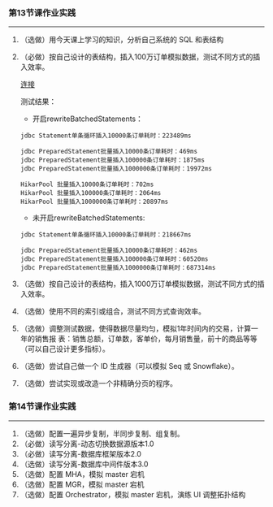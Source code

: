 ### 第13节课作业实践  ###

------

1. （选做）用今天课上学习的知识，分析自己系统的 SQL 和表结构 

2. （必做）按自己设计的表结构，插入100万订单模拟数据，测试不同方式的插入效率。

   [连接](https://github.com/taoscode/JAVA-01/tree/main/Week_07)

   测试结果：

   - 开启rewriteBatchedStatements：

   ```
   jdbc Statement单条循环插入10000条订单耗时：223489ms
   
   jdbc PreparedStatement批量插入10000条订单耗时：469ms
   jdbc PreparedStatement批量插入100000条订单耗时：1875ms
   jdbc PreparedStatement批量插入1000000条订单耗时：19972ms
   
   HikarPool 批量插入10000条订单耗时：702ms
   HikarPool 批量插入100000条订单耗时：2064ms
   HikarPool 批量插入1000000条订单耗时：20897ms
   ```

   - 未开启rewriteBatchedStatements:

   ```
   jdbc Statement单条循环插入10000条订单耗时：218667ms
   
   jdbc PreparedStatement批量插入10000条订单耗时：462ms
   jdbc PreparedStatement批量插入100000条订单耗时：60520ms
   jdbc PreparedStatement批量插入1000000条订单耗时：687314ms
   ```

   

3. （选做）按自己设计的表结构，插入1000万订单模拟数据，测试不同方式的插入效率。

4. （选做）使用不同的索引或组合，测试不同方式查询效率。

5. （选做）调整测试数据，使得数据尽量均匀，模拟1年时间内的交易，计算一年的销售报 表：销售总额，订单数，客单价，每月销售量，前十的商品等等（可以自己设计更多指标）。

6. （选做）尝试自己做一个 ID 生成器（可以模拟 Seq 或 Snowflake）。 

7. （选做）尝试实现或改造一个非精确分页的程序。



### 第14节课作业实践  

------

1. （选做）配置一遍异步复制，半同步复制、组复制。
2. （必做）读写分离-动态切换数据源版本1.0 
3. （必做）读写分离-数据库框架版本2.0 
4. （选做）读写分离-数据库中间件版本3.0 
5. （选做）配置 MHA，模拟 master 宕机 
6. （选做）配置 MGR，模拟 master 宕机
7. （选做）配置 Orchestrator，模拟 master 宕机，演练 UI 调整拓扑结构